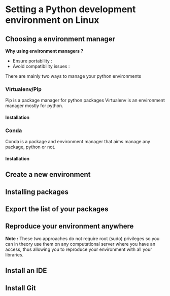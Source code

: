 # Setting a Python development environment on Linux

## Choosing a environment manager
**Why using environment managers ?**
- Ensure portability : 
- Avoid compatibility issues :


There are mainly two ways to manage your python environments

### Virtualenv/Pip
Pip is a package manager for python packages
Virtualenv is an environment manager mostly for python.

#### Installation

### Conda
Conda is a package and environment manager that aims manage any package, python or not. 

#### Installation

## Create a new environment

## Installing packages

## Export the list of your packages

## Reproduce your environment anywhere

**Note :**
These two approaches do not require root (sudo) privileges so you can in theory use them on any computational server where you have an access, thus allowing you to reproduce your environment with all your libraries.

## Install an IDE

## Install Git